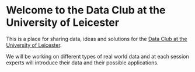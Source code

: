 # Welcome to the Data Club at the University of Leicester

This is a place for sharing data, ideas and solutions for the [Data Club at the University of Leicester](https://leicester.data.blog).

We will be working on different types of real world data and at each session experts will introduce their data and their possible applications.


